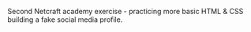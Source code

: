 Second Netcraft academy exercise - practicing more basic HTML & CSS building a fake social media profile.
